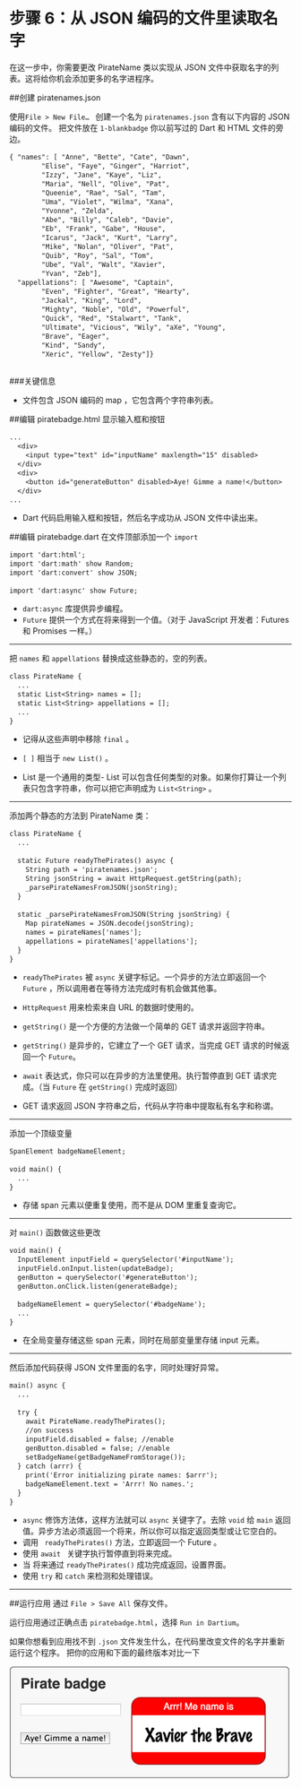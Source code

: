 # 步骤 6：从 JSON 编码的文件里读取名字

在这一步中，你需要更改 PirateName 类以实现从 JSON 文件中获取名字的列表。这将给你机会添加更多的名字进程序。 

##创建 piratenames.json  
 
使用`File > New File… ` 创建一个名为 `piratenames.json` 含有以下内容的 JSON 编码的文件。
把文件放在 `1-blankbadge` 你以前写过的 Dart 和 HTML 文件的旁边。

```
{ "names": [ "Anne", "Bette", "Cate", "Dawn",
        "Elise", "Faye", "Ginger", "Harriot",
        "Izzy", "Jane", "Kaye", "Liz",
        "Maria", "Nell", "Olive", "Pat",
        "Queenie", "Rae", "Sal", "Tam",
        "Uma", "Violet", "Wilma", "Xana",
        "Yvonne", "Zelda",
        "Abe", "Billy", "Caleb", "Davie",
        "Eb", "Frank", "Gabe", "House",
        "Icarus", "Jack", "Kurt", "Larry",
        "Mike", "Nolan", "Oliver", "Pat",
        "Quib", "Roy", "Sal", "Tom",
        "Ube", "Val", "Walt", "Xavier",
        "Yvan", "Zeb"],
  "appellations": [ "Awesome", "Captain",
        "Even", "Fighter", "Great", "Hearty",
        "Jackal", "King", "Lord",
        "Mighty", "Noble", "Old", "Powerful",
        "Quick", "Red", "Stalwart", "Tank",
        "Ultimate", "Vicious", "Wily", "aXe", "Young",
        "Brave", "Eager",
        "Kind", "Sandy",
        "Xeric", "Yellow", "Zesty"]}
        
```

###关键信息

- 文件包含 JSON 编码的 map ，它包含两个字符串列表。

##编辑 piratebadge.html
显示输入框和按钮

```
...
  <div>
    <input type="text" id="inputName" maxlength="15" disabled>
  </div>
  <div>
    <button id="generateButton" disabled>Aye! Gimme a name!</button>
  </div>
...

```
- Dart 代码启用输入框和按钮，然后名字成功从 JSON 文件中读出来。

##编辑 piratebadge.dart
在文件顶部添加一个 `import`  

```
import 'dart:html';
import 'dart:math' show Random;
import 'dart:convert' show JSON;

import 'dart:async' show Future;

```  

- `dart:async` 库提供异步编程。
-  `Future` 提供一个方式在将来得到一个值。（对于 JavaScript 开发者：Futures 和 Promises 一样。）

---
把 `names` 和 `appellations` 替换成这些静态的，空的列表。

```
class PirateName {
  ...
  static List<String> names = [];
  static List<String> appellations = [];
  ...
}
```

- 记得从这些声明中移除 `final` 。 

- `[ ]` 相当于 `new List()` 。  

- List 是一个通用的类型- List 可以包含任何类型的对象。如果你打算让一个列表只包含字符串，你可以把它声明成为 `List<String>` 。
___
添加两个静态的方法到 PirateName 类：

```
class PirateName {
  ...

  static Future readyThePirates() async {
    String path = 'piratenames.json';
    String jsonString = await HttpRequest.getString(path);
    _parsePirateNamesFromJSON(jsonString);
  }
  
  static _parsePirateNamesFromJSON(String jsonString) {
    Map pirateNames = JSON.decode(jsonString);
    names = pirateNames['names'];
    appellations = pirateNames['appellations'];
  }
}
```  

- `readyThePirates` 被 `async` 关键字标记。一个异步的方法立即返回一个 `Future` ，所以调用者在等待方法完成时有机会做其他事。

- `HttpRequest` 用来检索来自 URL 的数据时使用的。

-  `getString()` 是一个方便的方法做一个简单的 GET 请求并返回字符串。

-  `getString()` 是异步的，它建立了一个 GET 请求，当完成 GET 请求的时候返回一个 `Future`。

-  `await` 表达式，你只可以在异步的方法里使用。执行暂停直到 GET 请求完成。（当 `Future` 在 `getString()` 完成时返回）
- GET 请求返回 JSON 字符串之后，代码从字符串中提取私有名字和称谓。

---
添加一个顶级变量

```
SpanElement badgeNameElement;

void main() {
  ...
}
```
- 存储  span 元素以便重复使用，而不是从 DOM 里重复查询它。

___ 

对 `main()` 函数做这些更改

```
void main() {
  InputElement inputField = querySelector('#inputName');
  inputField.onInput.listen(updateBadge);
  genButton = querySelector('#generateButton');
  genButton.onClick.listen(generateBadge);
  
  badgeNameElement = querySelector('#badgeName');
  ...
}
```
- 在全局变量存储这些 span 元素，同时在局部变量里存储 input 元素。

___

然后添加代码获得 JSON 文件里面的名字，同时处理好异常。

```
main() async {
  ...
  
  try {
    await PirateName.readyThePirates();
    //on success
    inputField.disabled = false; //enable
    genButton.disabled = false; //enable
    setBadgeName(getBadgeNameFromStorage());
  } catch (arrr) {
    print('Error initializing pirate names: $arrr');
    badgeNameElement.text = 'Arrr! No names.';
  }
}
```

- `async` 修饰方法体，这样方法就可以 `async` 关键字了。去除 `void` 给 `main` 返回值。异步方法必须返回一个将来，所以你可以指定返回类型或让它空白的。
- 调用 ` readyThePirates()` 方法，立即返回一个 Future 。
- 使用 `await ` 关键字执行暂停直到将来完成。
- 当 将来通过 `readyThePirates()` 成功完成返回，设置界面。
- 使用 `try` 和 `catch` 来检测和处理错误。
___

##运行应用
通过 `File > Save All` 保存文件。

运行应用通过正确点击 `piratebadge.html`，选择 `Run in Dartium`。

如果你想看到应用找不到 `.json` 文件发生什么，在代码里改变文件的名字并重新运行这个程序。
把你的应用和下面的最终版本对比一下

![dart4](images/dart1-learn-dart-in-minutes-step-6-run-the-skeleton-app-pic1.png) 
